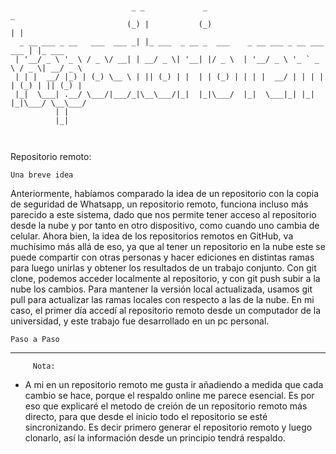 


```


                           _ _             _                                  _        
                          (_) |           (_)                                | |       
  _ __ ___ _ __   ___  ___ _| |_ ___  _ __ _  ___    _ __ ___ _ __ ___   ___ | |_ ___  
 | '__/ _ \ '_ \ / _ \/ __| | __/ _ \| '__| |/ _ \  | '__/ _ \ '_ ` _ \ / _ \| __/ _ \ 
 | | |  __/ |_) | (_) \__ \ | || (_) | |  | | (_) | | | |  __/ | | | | | (_) | || (_) |
 |_|  \___| .__/ \___/|___/_|\__\___/|_|  |_|\___/  |_|  \___|_| |_| |_|\___/ \__\___/ 
          | |                                                                          
          |_|                                                                          

                                                                                                                                                                                  
```
Repositorio remoto: 

    Una breve idea

Anteriormente, habíamos comparado la idea de un repositorio con la copia de seguridad de Whatsapp, un repositorio remoto, funciona incluso más parecido a este sistema, dado que nos permite tener acceso al repositorio desde la nube y por tanto en otro dispositivo, como cuando uno cambia de celular. Ahora bien, la idea de los repositorios remotos en GitHub, va muchísimo más allá de eso, ya que al tener un repositorio en la nube este se puede compartir con otras personas y hacer ediciones en distintas ramas para luego unirlas y obtener los resultados de un trabajo conjunto. Con git clone, podemos acceder localmente al repositorio, y con git push subir a la nube los cambios. Para mantener la versión local actualizada, usamos git pull para actualizar las ramas locales con respecto a las de la nube. En mi caso, el primer día accedí al repositorio remoto desde un computador de la universidad, y este trabajo fue desarrollado en un pc personal.   

    Paso a Paso
----

         Nota:

-  A mi en un repositorio remoto me gusta ir añadiendo a medida que cada cambio se hace, porque el respaldo online me parece esencial. Es por eso que explicaré el metodo de creión de un repositorio remoto más directo, para que desde el inicio todo el repositorio se esté sincronizando. Es decir primero generar el repositorio remoto y luego clonarlo, así la información desde un principio tendrá respaldo.

